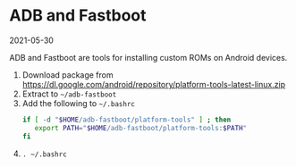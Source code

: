 # ADB and Fastboot

2021-05-30

ADB and Fastboot are tools for installing custom ROMs on Android devices.

1. Download package from https://dl.google.com/android/repository/platform-tools-latest-linux.zip
2. Extract to `~/adb-fastboot`
3. Add the following to `~/.bashrc`
   ```bash
   if [ -d "$HOME/adb-fastboot/platform-tools" ] ; then
      export PATH="$HOME/adb-fastboot/platform-tools:$PATH"
   fi
   ```
4. `. ~/.bashrc`

